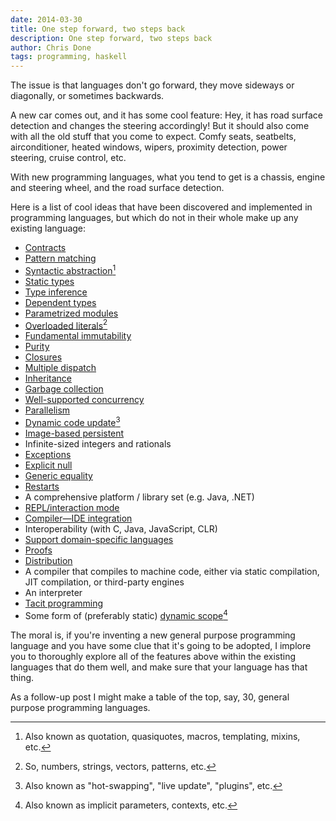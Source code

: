 ```yaml
---
date: 2014-03-30
title: One step forward, two steps back
description: One step forward, two steps back
author: Chris Done
tags: programming, haskell
---
```


The issue is that languages don't go forward, they move sideways or
diagonally, or sometimes backwards.

A new car comes out, and it has some cool feature: Hey, it has road
surface detection and changes the steering accordingly! But it should
also come with all the old stuff that you come to expect. Comfy seats,
seatbelts, airconditioner, heated windows, wipers, proximity
detection, power steering, cruise control, etc.

With new programming languages, what you tend to get is a chassis,
engine and steering wheel, and the road surface detection.

Here is a list of cool ideas that have been discovered and implemented
in programming languages, but which do not in their whole make up any
existing language:

* [Contracts](http://en.wikipedia.org/wiki/Design_by_contract)
* [Pattern matching](http://en.wikipedia.org/wiki/Pattern_matching)
* [Syntactic abstraction](http://c2.com/cgi/wiki?SyntacticAbstraction)[^1]
* [Static types](http://en.wikipedia.org/wiki/Type_system)
* [Type inference](http://en.wikipedia.org/wiki/Type_inference)
* [Dependent types](http://en.wikipedia.org/wiki/Dependent_type)
* [Parametrized modules](http://en.wikipedia.org/wiki/Standard_ML#Module_system)
* [Overloaded literals](http://www.haskell.org/ghc/docs/7.0.4/html/users_guide/type-class-extensions.html#overloaded-strings)[^5]
* [Fundamental immutability](http://en.wikipedia.org/wiki/Immutable_object)
* [Purity](http://en.wikipedia.org/wiki/Purely_functional)
* [Closures](http://en.wikipedia.org/wiki/Closure_%28computer_programming%29)
* [Multiple dispatch](http://en.wikipedia.org/wiki/Multiple_dispatch)
* [Inheritance](http://en.wikipedia.org/wiki/Inheritance_%28object-oriented_programming%29)
* [Garbage collection](http://en.wikipedia.org/wiki/Garbage_collection_%28computer_science%29)
* [Well-supported concurrency](http://en.wikipedia.org/wiki/Concurrency_%28computer_science%29)
* [Parallelism](http://en.wikipedia.org/wiki/Parallel_computing)
* [Dynamic code update](http://en.wikipedia.org/wiki/Hot_swapping)[^2]
* [Image-based persistent](http://en.wikipedia.org/wiki/Smalltalk#Image-based_persistence)
* Infinite-sized integers and rationals
* [Exceptions](http://en.wikipedia.org/wiki/Exception_handling)
* [Explicit null](http://en.wikipedia.org/wiki/Nullable_type)
* [Generic equality](http://www.haskell.org/tutorial/classes.html)
* [Restarts](http://www.gigamonkeys.com/book/beyond-exception-handling-conditions-and-restarts.html)
* A comprehensive platform / library set (e.g. Java, .NET)
* [REPL/interaction mode](http://en.wikipedia.org/wiki/Read%E2%80%93eval%E2%80%93print_loop)
* [Compiler—IDE integration](http://common-lisp.net/project/slime/)
* Interoperability (with C, Java, JavaScript, CLR)
* [Support domain-specific languages](http://en.wikipedia.org/wiki/Domain-specific_language)
* [Proofs](http://en.wikipedia.org/wiki/Proof_assistant)
* [Distribution](http://en.wikipedia.org/wiki/Erlang_%28programming_language%29#Concurrency_and_distribution_orientation)
* A compiler that compiles to machine code, either via static
  compilation, JIT compilation, or third-party engines
* An interpreter
* [Tacit programming](http://en.wikipedia.org/wiki/Tacit_programming)
* Some form of (preferably static) [dynamic scope](http://en.wikipedia.org/wiki/Scope_%28computer_science%29#Dynamic_scoping)[^3]

The moral is, if you're inventing a new general purpose programming
language and you have some clue that it's going to be adopted, I
implore you to thoroughly explore all of the features above within the
existing languages that do them well, and make sure that your language
has that thing.

As a follow-up post I might make a table of the top, say, 30, general
purpose programming languages.

[^1]: Also known as quotation, quasiquotes, macros, templating,
      mixins, etc.
[^2]: Also known as "hot-swapping", "live update", "plugins", etc.

[^3]: Also known as implicit parameters, contexts, etc.

[^5]: So, numbers, strings, vectors, patterns, etc.
